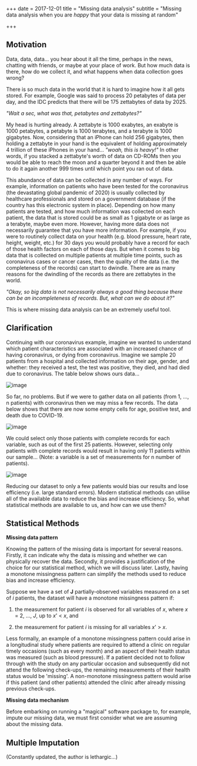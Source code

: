 +++
date = 2017-12-01
title = "Missing data analysis"
subtitle = "Missing data analysis when you are *happy* that your data is missing at random"

+++

## Motivation

Data, data, data... you hear about it all the time, perhaps in the news, chatting with friends, or maybe at your place of work. But how much data is there, how do we collect it, and what happens when data collection goes wrong?

There is so much data in the world that it is hard to imagine how it all gets stored. For example, Google was said to process 20 petabytes of data per day, and the IDC predicts that there will be 175 zettabytes of data by 2025.

*"Wait a sec, what was that, petabytes and zettabytes?"*

My head is hurting already. A zettabyte is 1000 exabytes, an exabyte is 1000 petabytes, a petabyte is 1000 terabytes, and a terabyte is 1000 gigabytes. Now, considering that an iPhone can hold 256 gigabytes, then holding a zettabyte in your hand is the equivalent of holding approximately 4 trillion of these iPhones in your hand... *"woah, this is heavy!"* In other words, if you stacked a zettabyte's worth of data on CD-ROMs then you would be able to reach the moon and a quarter beyond it and then be able to do it again another 999 times until which point you ran out of data.  

This abundance of data can be collected in any number of ways. For example, information on patients who have been tested for the coronavirus (the devastating global pandemic of 2020) is usually collected by healthcare professionals and stored on a government database (if the country has this electronic system in place). Depending on how many patients are tested, and how much information was collected on each patient, the data that is stored could be as small as 1 gigabyte or as large as a terabyte, maybe even more. However, having more data does not necessarily guarantee that you have more information. For example, if you were to routinely collect data on your health (e.g. blood pressure, heart rate, height, weight, etc.) for 30 days you would probably have a record for each of those health factors on each of those days. But when it comes to big data that is collected on multiple patients at multiple time points, such as coronavirus cases or cancer cases, then the quality of the data (i.e. the completeness of the records) can start to dwindle. There are as many reasons for the dwindling of the records as there are zettabytes in the world.

*"Okay, so big data is not necessarily always a good thing because there can be an incompleteness of records. But, what can we do about it?"*

This is where missing data analysis can be an extremely useful tool.

## Clarification

Continuing with our coronavirus example, imagine we wanted to understand which patient characteristics are associated with an increased chance of having coronavirus, or dying from coronavirus. Imagine we sample 20 patients from a hospital and collected information on their age, gender, and whether: they received a test, the test was positive, they died, and had died due to coronavirus. The table below shows ours data...

![image](https://user-images.githubusercontent.com/33094651/79448285-14187780-7fd9-11ea-8680-24161a1c9937.png)

So far, no problems. But if we were to gather data on all patients (from 1, ..., n patients) with coronavirus then we may miss a few records. The data below shows that there are now some empty cells for age, positive test, and death due to COVID-19.

![image](https://user-images.githubusercontent.com/33094651/79450586-f9480200-7fdc-11ea-8094-75dda28598ab.png)

We could select only those patients with complete records for each variable, such as out of the first 25 patients. However, selecting only patients with complete records would result in having only 11 patients within our sample... (Note: a variable is a set of measurements for n number of patients).

![image](https://user-images.githubusercontent.com/33094651/79451608-b5ee9300-7fde-11ea-9d7e-c7142703153d.png)

Reducing our dataset to only a few patients would bias our results and lose efficiency (i.e. large standard errors). Modern statistical methods can utilise all of the available data to reduce the bias and increase efficiency. So, what statistical methods are available to us, and how can we use them?

## Statistical Methods

**Missing data pattern**

Knowing the pattern of the missing data is important for several reasons. Firstly, it can indicate why the data is missing and whether we can physically recover the data. Secondly, it provides a justification of the choice for our statistical method, which we will discuss later. Lastly, having a monotone missingness pattern can simplify the methods used to reduce bias and increase efficiency.

Suppose we have a set of **J** partially-observed variables measured on a set of *i* patients, the dataset will have a monotone missingness pattern if:

1. the measurement for patient *i* is observed for all variables of *x*, where *x* = 2, ..., *J*, up to *x*' < *x*, and

2. the measurement for patient *i* is missing for all variables *x*' > *x*.

Less formally, an example of a monotone missingness pattern could arise in a longitudinal study where patients are required to attend a clinic on regular timely occasions (such as every month) and an aspect of their health status was measured (such as blood pressure). If a patient decided not to follow through with the study on any particular occasion and subsequently did not attend the following check-ups, the remaining measurements of their health status would be 'missing'. A non-monotone missingness pattern would arise if this patient (and other patients) attended the clinic after already missing previous check-ups.

**Missing data mechanism**

Before embarking on running a "magical" software package to, for example, impute our missing data, we must first consider what we are assuming about the missing data.




## Multiple Imputation


(Constantly updated, the author is lethargic...)
